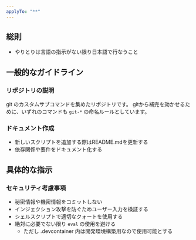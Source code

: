 ```yaml
---
applyTo: "**"
---
```


## 総則

- やりとりは言語の指示がない限り日本語で行なうこと

## 一般的なガイドライン

### リポジトリの説明

git のカスタムサブコマンドを集めたリポジトリです。
gitから補完を効かせるために、いずれのコマンドも `git-*` の命名ルールとしています。

### ドキュメント作成

- 新しいスクリプトを追加する際はREADME.mdを更新する
- 依存関係や要件をドキュメント化する

## 具体的な指示

### セキュリティ考慮事項
- 秘密情報や機密情報をコミットしない
- インジェクション攻撃を防ぐためユーザー入力を検証する
- シェルスクリプトで適切なクォートを使用する
- 絶対に必要でない限り `eval` の使用を避ける
  - ただし .devcontainer 内は開発環境構築用なので使用可能とする
